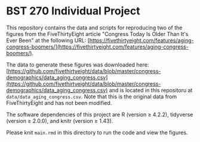 # BST 270 Individual Project

This repository contains the data and scripts for reproducing two of the figures from the FiveThirtyEight article "Congress Today Is Older Than It's Ever Been" at the following URL: [https://fivethirtyeight.com/features/aging-congress-boomers/](https://fivethirtyeight.com/features/aging-congress-boomers/).

The data to generate these figures was downloaded here: [https://github.com/fivethirtyeight/data/blob/master/congress-demographics/data_aging_congress.csv](https://github.com/fivethirtyeight/data/blob/master/congress-demographics/data_aging_congress.csv) and is located in this repositoru at `data/data_aging_congress.csv`. Note that this is the original data from FiveThirtyEight and has not been modified.

The software dependencies of this project are R (version $\geq$ 4.2.2), tidyverse (version $\geq$ 2.0.0), and knitr (version $\geq$ 1.43).

Please knit `main.rmd` in this directory to run the code and view the figures.